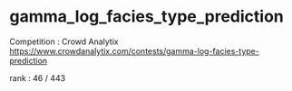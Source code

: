# gamma_log_facies_type_prediction

Competition : Crowd Analytix
https://www.crowdanalytix.com/contests/gamma-log-facies-type-prediction

rank : 46 / 443
